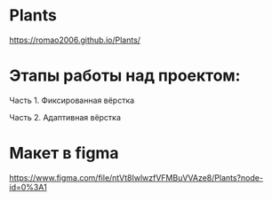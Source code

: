 # Plants
https://romao2006.github.io/Plants/

# Этапы работы над проектом:


Часть 1. Фиксированная вёрстка

Часть 2. Адаптивная вёрстка

# Макет в figma

https://www.figma.com/file/ntVt8IwlwzfVFMBuVVAze8/Plants?node-id=0%3A1



